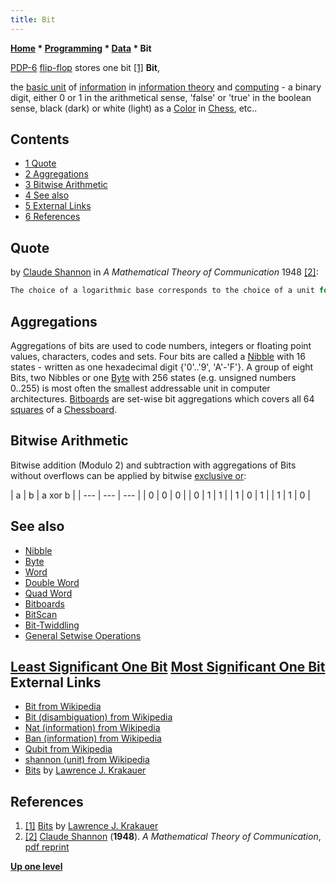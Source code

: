 ```yaml
---
title: Bit
---
```

**[Home](Home "Home") * [Programming](Programming "Programming") * [Data](Data "Data") * Bit**

[](http://ljkrakauer.com/LJK/essays/bits.htm) [PDP-6](PDP-6 "PDP-6") [flip-flop](Memory#FlipFlop "Memory") stores one bit <a id="cite-note-1" href="#cite-ref-1">[1]</a>
**Bit**,

the [basic unit](https://en.wikipedia.org/wiki/Units_of_information) of [information](https://en.wikipedia.org/wiki/Information) in [information theory](https://en.wikipedia.org/wiki/Information_theory) and [computing](https://en.wikipedia.org/wiki/Computing) - a binary digit, either 0 or 1 in the arithmetical sense, 'false' or 'true' in the boolean sense, black (dark) or white (light) as a [Color](Color "Color") in [Chess](Chess "Chess"), etc..

## Contents

- [1 Quote](#quote)
- [2 Aggregations](#aggregations)
- [3 Bitwise Arithmetic](#bitwise-arithmetic)
- [4 See also](#see-also)
- [5 External Links](#external-links)
- [6 References](#references)

## Quote

by [Claude Shannon](Claude_Shannon "Claude Shannon") in *A Mathematical Theory of Communication* 1948 <a id="cite-note-2" href="#cite-ref-2">[2]</a>:

```C++
The choice of a logarithmic base corresponds to the choice of a unit for measuring information. If the base 2 is used the resulting units may be called binary digits, or more briefly bits, a word suggested by [J. W. Tukey](https://en.wikipedia.org/wiki/John_Tukey). A device with two stable positions, such as a [relay](https://en.wikipedia.org/wiki/Relay) or a [flip-flops](Memory#FlipFlop "Memory") circuit, can store one bit of information. 

```

## Aggregations

Aggregations of bits are used to code numbers, integers or floating point values, characters, codes and sets. Four bits are called a [Nibble](Nibble "Nibble") with 16 states - written as one hexadecimal digit {'0'..'9', 'A'-'F'}. A group of eight Bits, two Nibbles or one [Byte](Byte "Byte") with 256 states (e.g. unsigned numbers 0..255) is most often the smallest addressable unit in computer architectures. [Bitboards](Bitboards "Bitboards") are set-wise bit aggregations which covers all 64 [squares](Squares "Squares") of a [Chessboard](Chessboard "Chessboard").

## Bitwise Arithmetic

Bitwise addition (Modulo 2) and subtraction with aggregations of Bits without overflows can be applied by bitwise [exclusive or](General_Setwise_Operations#ExclusiveOr "General Setwise Operations"):

|  a
|  b
|  a xor b
|
| --- | --- | --- |
|  0
|  0
|  0
|
|  0
|  1
|  1
|
|  1
|  0
|  1
|
|  1
|  1
|  0
|

## See also

- [Nibble](Nibble "Nibble")
- [Byte](Byte "Byte")
- [Word](Word "Word")
- [Double Word](Double_Word "Double Word")
- [Quad Word](Quad_Word "Quad Word")
- [Bitboards](Bitboards "Bitboards")
- [BitScan](BitScan "BitScan")
- [Bit-Twiddling](Bit-Twiddling "Bit-Twiddling")
- [General Setwise Operations](General_Setwise_Operations "General Setwise Operations")

## [Least Significant One Bit](General_Setwise_Operations#TheLeastSignificantOneBitLS1B "General Setwise Operations") [Most Significant One Bit](General_Setwise_Operations#TheMostSignificantOneBitMS1B "General Setwise Operations") External Links

- [Bit from Wikipedia](https://en.wikipedia.org/wiki/Bit)
- [Bit (disambiguation) from Wikipedia](https://en.wikipedia.org/wiki/Bit_%28disambiguation%29)
- [Nat (information) from Wikipedia](https://en.wikipedia.org/wiki/Nat_%28information%29)
- [Ban (information) from Wikipedia](https://en.wikipedia.org/wiki/Ban_%28information%29)
- [Qubit from Wikipedia](https://en.wikipedia.org/wiki/Qubit)
- [shannon (unit) from Wikipedia](<https://en.wikipedia.org/wiki/Shannon_(unit)>)
- [Bits](http://ljkrakauer.com/LJK/essays/bits.htm) by [Lawrence J. Krakauer](Lawrence_J._Krakauer "Lawrence J. Krakauer")

## References

1. <a id="cite-ref-1" href="#cite-note-1">[1]</a> [Bits](http://ljkrakauer.com/LJK/essays/bits.htm) by [Lawrence J. Krakauer](Lawrence_J._Krakauer "Lawrence J. Krakauer")
1. <a id="cite-ref-2" href="#cite-note-2">[2]</a> [Claude Shannon](Claude_Shannon "Claude Shannon") (**1948**). *A Mathematical Theory of Communication*, [pdf reprint](http://cm.bell-labs.com/cm/ms/what/shannonday/shannon1948.pdf)

**[Up one level](Data "Data")**


